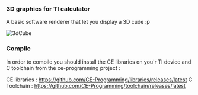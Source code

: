 ### 3D graphics for TI calculator 

A basic software renderer that let you display a 3D cude :p

![3dCube](https://github.com/CesaireMonjoly/3dCubeForTI/assets/69987910/263573b9-f0f4-4051-865a-fc1fb83297af)

### Compile 

In order to compile you should install the CE libraries on you'r TI device and C toolchain from the ce-programming project :

CE libraries : https://github.com/CE-Programming/libraries/releases/latest
C Toolchain : https://github.com/CE-Programming/toolchain/releases/latest



